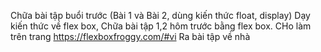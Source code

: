 Chữa bài tập buổi trước (Bài 1 và Bài 2, dùng kiến thức float, display)
Dạy kiến thức về flex box, Chữa bài tập 1,2 hôm trước bằng flex box.
CHo làm trên trang https://flexboxfroggy.com/#vi
Ra bài tập về nhà